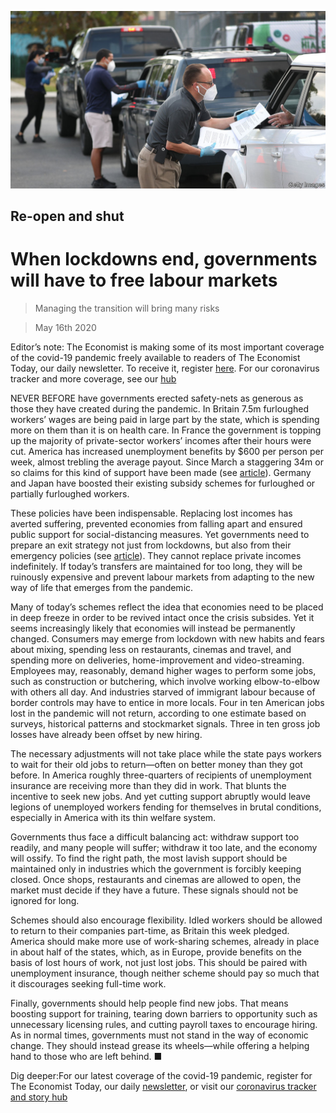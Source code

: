 ![](./images/20200516_LDP502.jpg)

## Re-open and shut

# When lockdowns end, governments will have to free labour markets

> Managing the transition will bring many risks

> May 16th 2020

Editor’s note: The Economist is making some of its most important coverage of the covid-19 pandemic freely available to readers of The Economist Today, our daily newsletter. To receive it, register [here](https://www.economist.com//newslettersignup). For our coronavirus tracker and more coverage, see our [hub](https://www.economist.com//coronavirus)

NEVER BEFORE have governments erected safety-nets as generous as those they have created during the pandemic. In Britain 7.5m furloughed workers’ wages are being paid in large part by the state, which is spending more on them than it is on health care. In France the government is topping up the majority of private-sector workers’ incomes after their hours were cut. America has increased unemployment benefits by $600 per person per week, almost trebling the average payout. Since March a staggering 34m or so claims for this kind of support have been made (see [article](https://www.economist.com//united-states/2020/05/16/inefficiencies-bedevil-americas-response-to-soaring-joblessness)). Germany and Japan have boosted their existing subsidy schemes for furloughed or partially furloughed workers.

These policies have been indispensable. Replacing lost incomes has averted suffering, prevented economies from falling apart and ensured public support for social-distancing measures. Yet governments need to prepare an exit strategy not just from lockdowns, but also from their emergency policies (see [article](https://www.economist.com//europe/2020/05/14/france-is-leaving-lockdown-now-the-trouble-begins)). They cannot replace private incomes indefinitely. If today’s transfers are maintained for too long, they will be ruinously expensive and prevent labour markets from adapting to the new way of life that emerges from the pandemic.

Many of today’s schemes reflect the idea that economies need to be placed in deep freeze in order to be revived intact once the crisis subsides. Yet it seems increasingly likely that economies will instead be permanently changed. Consumers may emerge from lockdown with new habits and fears about mixing, spending less on restaurants, cinemas and travel, and spending more on deliveries, home-improvement and video-streaming. Employees may, reasonably, demand higher wages to perform some jobs, such as construction or butchering, which involve working elbow-to-elbow with others all day. And industries starved of immigrant labour because of border controls may have to entice in more locals. Four in ten American jobs lost in the pandemic will not return, according to one estimate based on surveys, historical patterns and stockmarket signals. Three in ten gross job losses have already been offset by new hiring.

The necessary adjustments will not take place while the state pays workers to wait for their old jobs to return—often on better money than they got before. In America roughly three-quarters of recipients of unemployment insurance are receiving more than they did in work. That blunts the incentive to seek new jobs. And yet cutting support abruptly would leave legions of unemployed workers fending for themselves in brutal conditions, especially in America with its thin welfare system.

Governments thus face a difficult balancing act: withdraw support too readily, and many people will suffer; withdraw it too late, and the economy will ossify. To find the right path, the most lavish support should be maintained only in industries which the government is forcibly keeping closed. Once shops, restaurants and cinemas are allowed to open, the market must decide if they have a future. These signals should not be ignored for long.

Schemes should also encourage flexibility. Idled workers should be allowed to return to their companies part-time, as Britain this week pledged. America should make more use of work-sharing schemes, already in place in about half of the states, which, as in Europe, provide benefits on the basis of lost hours of work, not just lost jobs. This should be paired with unemployment insurance, though neither scheme should pay so much that it discourages seeking full-time work.

Finally, governments should help people find new jobs. That means boosting support for training, tearing down barriers to opportunity such as unnecessary licensing rules, and cutting payroll taxes to encourage hiring. As in normal times, governments must not stand in the way of economic change. They should instead grease its wheels—while offering a helping hand to those who are left behind. ■

Dig deeper:For our latest coverage of the covid-19 pandemic, register for The Economist Today, our daily [newsletter](https://www.economist.com//newslettersignup), or visit our [coronavirus tracker and story hub](https://www.economist.com//coronavirus)